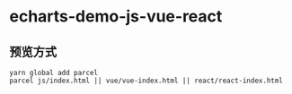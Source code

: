 # echarts-demo-js-vue-react

## 预览方式

```
yarn global add parcel
parcel js/index.html || vue/vue-index.html || react/react-index.html
```
